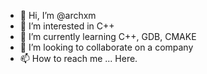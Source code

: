 - 👋 Hi, I’m @archxm
- 👀 I’m interested in C++
- 🌱 I’m currently learning C++, GDB, CMAKE
- 💞️ I’m looking to collaborate on a company
- 📫 How to reach me ... Here.

<!---
archxm/archxm is a ✨ special ✨ repository because its `README.md` (this file) appears on your GitHub profile.
You can click the Preview link to take a look at your changes.
--->
